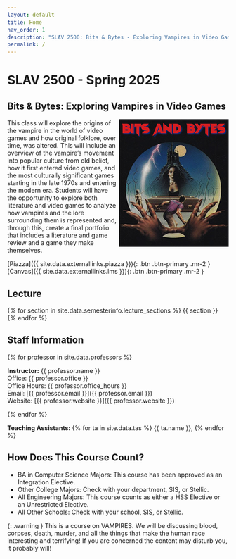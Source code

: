 ```yaml
---
layout: default
title: Home
nav_order: 1
description: "SLAV 2500: Bits & Bytes - Exploring Vampires in Video Games"
permalink: /
---
```


# SLAV 2500 - Spring 2025
## Bits & Bytes: Exploring Vampires in Video Games

<img style="float: right;" src="/assets/images/250x300.png">

This class will explore the origins of the vampire in the world of video games and how original folklore, over time, was altered. This will include an overview of the vampire’s movement into popular culture from old belief, how it first entered video games, and the most culturally significant games starting in the late 1970s and entering the modern era.  Students will have the opportunity to explore both literature and video games to analyze how vampires and the lore surrounding them is represented and, through this, create a final portfolio that includes a literature and game review and a game they make themselves.

[Piazza]({{ site.data.externallinks.piazza }}){: .btn .btn-primary .mr-2  }
[Canvas]({{ site.data.externallinks.lms }}){: .btn .btn-primary .mr-2  }

## Lecture
{% for section in site.data.semesterinfo.lecture_sections %} {{ section }}    
{% endfor %}   
## Staff Information

{% for professor in site.data.professors %}

__Instructor:__ {{ professor.name }}   
Office: {{ professor.office }}   
Office Hours: {{ professor.office_hours }}        
Email: [{{ professor.email }}]({{ professor.email }})   
Website: [{{ professor.website }}]({{ professor.website }})     

{% endfor %}

__Teaching Assistants:__ {% for ta in site.data.tas %} {{ ta.name }}, {% endfor %}  

## How Does This Course Count?

- BA in Computer Science Majors: This course has been approved as an Integration Elective.  
- Other College Majors: Check with your department, SIS, or Stellic.
- All Engineering Majors: This course counts as either a HSS Elective or an Unrestricted Elective.
- All Other Schools: Check with your school, SIS, or Stellic.

{: .warning }
This is a course on VAMPIRES. We will be discussing blood, corpses, death, murder, and all the things that make the human race interesting and terrifying! If you are concerned the content may disturb you, it probably will!
